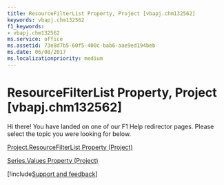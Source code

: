 ```yaml
---
title: ResourceFilterList Property, Project [vbapj.chm132562]
keywords: vbapj.chm132562
f1_keywords:
- vbapj.chm132562
ms.service: office
ms.assetid: 73e8d7b5-60f5-400c-bab6-aae9ed194beb
ms.date: 06/08/2017
ms.localizationpriority: medium
---
```



# ResourceFilterList Property, Project [vbapj.chm132562]

Hi there! You have landed on one of our F1 Help redirector pages. Please select the topic you were looking for below.

[Project.ResourceFilterList Property (Project)](https://msdn.microsoft.com/library/d515691a-2f8c-ed61-4844-3a938c658847%28Office.15%29.aspx)

[Series.Values Property (Project)](https://msdn.microsoft.com/library/23d63c1a-99f1-45d5-b582-9cdaf37572e3%28Office.15%29.aspx)

[!include[Support and feedback](~/includes/feedback-boilerplate.md)]